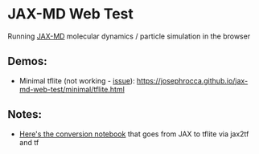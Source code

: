 # JAX-MD Web Test
Running [JAX-MD](https://github.com/google/jax-md) molecular dynamics / particle simulation in the browser

## Demos:
* Minimal tflite (not working - [issue](https://github.com/tensorflow/tfjs/issues/6242)): https://josephrocca.github.io/jax-md-web-test/minimal/tflite.html

## Notes:
* [Here's the conversion notebook](https://colab.research.google.com/drive/1o2BK1pukQd_u7GBTepLef4TKVubzKuYy) that goes from JAX to tflite via jax2tf and tf
